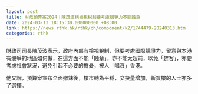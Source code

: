 ```yaml
---
layout: post
title: 財政預算案2024｜陳茂波稱檢視稅制要考慮競爭力不能蝕章
date: 2024-03-13 18:15:30.000000000 +08:00
link: https://news.rthk.hk/rthk/ch/component/k2/1744479-20240313.htm
categories: rthk
---
```


財政司司長陳茂波表示，政府內部有檢視稅制，但要考慮國際競爭力，留意與本港有競爭的地區如何做，在這方面不能「蝕章」，亦不能太超前，以免「趕客」，亦要考慮社會狀況，避免引起不必要的擔憂，被人「唱衰」香港。

他又說，預算案宣布全面撤辣後，樓市轉為平穩，交投量增加，新買樓的人士亦多了選擇。
